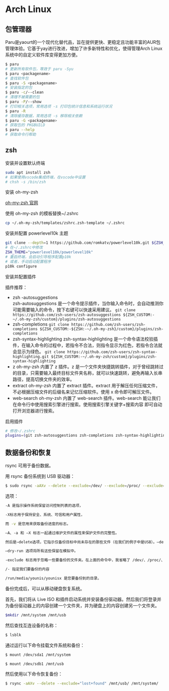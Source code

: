 # Arch Linux

## 包管理器

Paru是yaourt的一个现代化替代品，旨在提供更快、更稳定且功能丰富的AUR包管理体验。它基于yay进行改进，增加了许多新特性和优化，使得管理Arch Linux系统中的自定义软件库变得更加方便。

```sh
$ paru
# 更新所有软件包，等效于 paru -Syu
$ paru <packagename>
# 查找软件包
$ paru -S <packagename>
# 安装指定的包
$ paru -c/--clean
# 清理不被需要的包
$ paru -P/--show
# 打印相关选项，常用选项 -s 打印包统计信息和系统运行状况
$ paru -R
# 清除缓存数据，常用选项 -s 移除相关依赖
$ paru -G <packagename>
# 获取包的 PKGBUILD
$ paru --help
# 获取命令行帮助
```

## zsh

安装并设置默认终端

```sh
sudo apt install zsh
# 如果使用vscode集成终端，在vscode中设置
# chsh -s /bin/zsh
```

安装 oh-my-zsh

[oh-my-zsh 官网](http://ohmyz.sh/)

使用 oh-my-zsh 的模板替换~/.zshrc

```sh
cp ~/.oh-my-zsh/templates/zshrc.zsh-template ~/.zshrc
```

安装并配置 powerlevel10k 主题

```sh
git clone --depth=1 https://github.com/romkatv/powerlevel10k.git ${ZSH_CUSTOM:-$HOME/.oh-my-zsh/custom}/themes/powerlevel10k
# 在~/.zshrc中修改
ZSH_THEME="powerlevel10k/powerlevel10k"
# 重启终端，会启动引导程序配置p10k
# 或者，手动启动配置程序
p10k configure
```

安装并配置插件

插件推荐：

-   zsh -autosuggestions  
    zsh-autosuggestions 是一个命令提示插件，当你输入命令时，会自动推测你可能需要输入的命令，按下右键可以快速采用建议。
    `git clone https://github.com/zsh-users/zsh-autosuggestions ${ZSH_CUSTOM:-~/.oh-my-zsh/custom}/plugins/zsh-autosuggestions`
-   zsh-completions
    `git clone https://github.com/zsh-users/zsh-completions ${ZSH_CUSTOM:-${ZSH:-~/.oh-my-zsh}/custom}/plugins/zsh-completions`
-   zsh-syntax-highlighting
    zsh-syntax-highlighting 是一个命令语法校验插件，在输入命令的过程中，若指令不合法，则指令显示为红色，若指令合法就会显示为绿色。
    `git clone https://github.com/zsh-users/zsh-syntax-highlighting.git ${ZSH_CUSTOM:-~/.oh-my-zsh/custom}/plugins/zsh-syntax-highlighting`
-   z
    oh-my-zsh 内置了 z 插件。z 是一个文件夹快捷跳转插件，对于曾经跳转过的目录，只需要输入最终目标文件夹名称，就可以快速跳转，避免再输入长串路径，提高切换文件夹的效率。
-   extract
    oh-my-zsh 内置了 extract 插件。extract 用于解压任何压缩文件，不必根据压缩文件的后缀名来记忆压缩软件。使用 x 命令即可解压文件。
-   web-search
    oh-my-zsh 内置了 web-search 插件。web-search 能让我们在命令行中使用搜索引擎进行搜索。使用搜索引擎关键字+搜索内容 即可自动打开浏览器进行搜索。

启用插件

```sh
# 修改~/.zshrc
plugins=(git zsh-autosuggestions zsh-completions zsh-syntax-highlighting z extract web-search)
```

## 数据备份和恢复

rsync 可用于备份数据。

用 rsync 备份系统到 USB 驱动器：

```sh
$ sudo rsync -aAXv --delete --exclude=/dev/ --exclude=/proc/ --exclude=/sys/ --exclude=/tmp/ --exclude=/run/ --exclude=/mnt/ --exclude=/media/ --exclude="swapfile" --exclude="lost+found" --exclude=".cache" --exclude="Downloads" --exclude="Documents" --exclude="miniconda3" --exclude="Proj" --exclude="Pictures" --exclude="Music" --exclude=".VirtualBoxVMs"--exclude=".ecryptfs" / /run/media/younis/younisx
```

选项：

```sh
-A 是指示操作系统保留访问控制列表的选项，

-X标志用于保持安全、系统、可信和用户属性，

而 -v 是您用来获取备份进度的标志。

–A、-a 和 –X 标志一起通过维护文件的属性来保护文件的完整性。

然后是–delete选项，它指示仅备份目标中尚未存在的那些文件（在我们的例子中是USB）。–delete 在使用时应采取充分的预防措施，因为更新版本源中的文件替换（覆盖）目标中的旧版本。

–dry-run 选项将所有这些保留在模拟中。

-exclude 标志用于忽略一些要备份的文件夹。在上面的命令中，我省略了 /dev/、/proc/、/proc/ /sys/ /tmp/ /run/ /mnt/ 和 /media 文件夹。这只是为了证明，它们的排除（/mnt/ 除外）是不必要的，因为它们的内容不会由 rsync 自动备份。

/- 指定我们要备份的内容

/run/media/younis/younisx 是您要备份到的目录。
```

备份完成后，可以从移动硬盘恢复系统。

首先，我们将从 Live ISO 和插件启动系统并安装备份驱动器。然后我们将登录并为备份驱动器上的内容创建一个文件夹，并为硬盘上的内容创建另一个文件夹。

```sh
$mkdir /mnt/system /mnt/usb
```

然后查找互连设备的名称：

```sh
$ lsblk
```

通过运行以下命令挂载文件系统和备份：

```sh
$ mount /dev/sda1 /mnt/system

$ mount /dev/sdb1 /mnt/usb
```

然后使用以下命令恢复备份：

```sh
$ rsync -aAXv --delete --exclude="lost+found" /mnt/usb/ /mnt/system/
```
